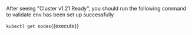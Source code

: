 After seeing "Cluster v1.21 Ready", you should run the following command to validate env has been set up successfully

`kubectl get nodes`{{execute}}
